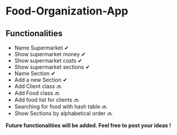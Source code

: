 # Food-Organization-App
  ## Functionalities
   - Name Supermarket ✔
   - Show supermarket money ✔
   - Show supermarket costs ✔
   - Show supermarket sections ✔
   - Name Section ✔
   - Add a new Section ✔
   - Add Client class 🔜
   - Add Food class 🔜
   - Add food list for clients 🔜 
   - Searching for food with hash table 🔜
   - Show Sections by alphabetical order 🔜
  
**Future functionalities will be added. Feel free to post your ideas !**
